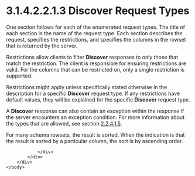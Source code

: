 <html dir="LTR" xmlns:mshelp="http://msdn.microsoft.com/mshelp" xmlns:ddue="http://ddue.schemas.microsoft.com/authoring/2003/5" xmlns:xlink="http://www.w3.org/1999/xlink" xmlns:tool="http://www.microsoft.com/tooltip">
    <head>
        <meta http-equiv="Content-Type" content="text/html; CHARSET=utf-8"></meta>
        <meta name="save" content="history"></meta>
        <title>3.1.4.2.2.1.3 Discover Request Types</title>
        <xml>
            <mshelp:toctitle title="3.1.4.2.2.1.3 Discover Request Types"></mshelp:toctitle>
            <mshelp:rltitle title="[MS-SSAS]: Discover Request Types"></mshelp:rltitle>
            <mshelp:keyword index="A" term="1d52603b-9d66-4c1a-aafe-6cd396c578c3"></mshelp:keyword>
            <mshelp:attr name="DCSext.ContentType" value="open specification"></mshelp:attr>
            <mshelp:attr name="AssetID" value="1d52603b-9d66-4c1a-aafe-6cd396c578c3"></mshelp:attr>
            <mshelp:attr name="TopicType" value="kbRef"></mshelp:attr>
            <mshelp:attr name="DCSext.Title" value="[MS-SSAS]: Discover Request Types" />
        </xml>
    </head>
    <body>
        <div id="header">
            <h1 class="heading">3.1.4.2.2.1.3 Discover Request Types</h1>
        </div>
        <div id="mainSection">
            <div id="mainBody">
                <div id="allHistory" class="saveHistory"></div>
                <div id="sectionSection0" class="section" name="collapseableSection">
                    

<p>One section follows for each of the enumerated request
types. The title of each section is the name of the request type. Each section
describes the request, specifies the restrictions, and specifies the columns in
the rowset that is returned by the server.</p>

<p>Restrictions allow clients to filter <b>Discover</b> responses
to only those that match the restriction. The client is responsible for
ensuring restrictions are valid. For the columns that can be restricted on,
only a single restriction is supported.</p>

<p>Restrictions might apply unless specifically stated
otherwise in the description for a specific <b>Discover</b> request type. If
any restrictions have default values, they will be explained for the specific <b>Discover</b>
request type.</p>

<p>A <b>Discover</b> response can also contain an exception
within the response if the server encounters an exception condition. For more
information about the types that are allowed, see section <a href="254a894a-3e9f-4a53-bc82-e175d6247fc5.html">2.2.4.1.5</a>.</p>

<p>For many schema rowsets, the result is sorted. When the
indication is that the result is sorted by a particular column, the sort is by
ascending order.</p>


                </div>
            </div>
        </div>
    </body>
</html>
